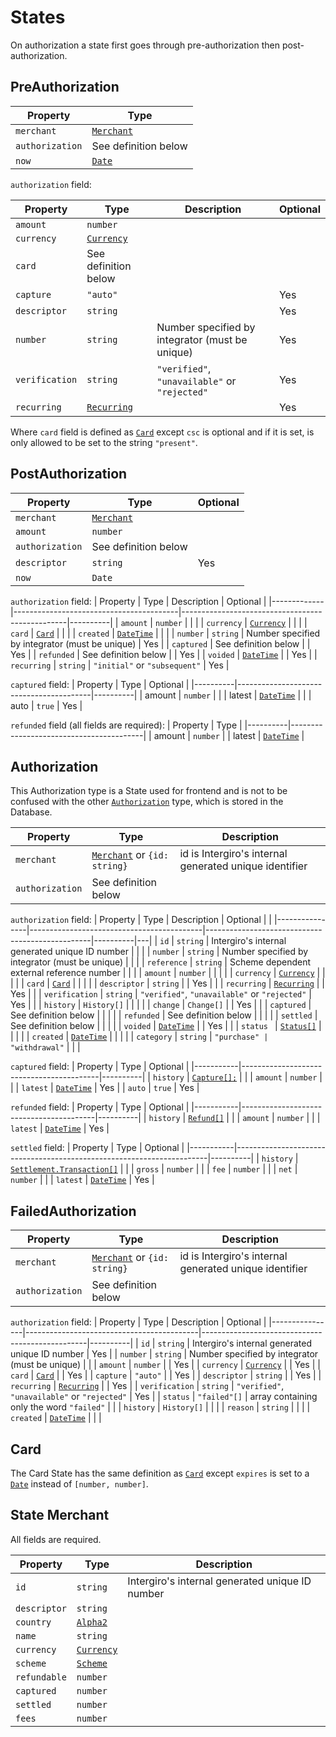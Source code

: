 # States 

On authorization a state first goes through pre-authorization then post-authorization.

## PreAuthorization 

| Property        | Type                                 |
|-----------------|--------------------------------------|
| `merchant`      | [`Merchant`](./states.html#merchant) |
| `authorization` | See definition below                 |
| `now`           | [`Date`](./reference.html#date)      |


`authorization` field:

| Property       | Type                                      | Description                                     | Optional |
|----------------|-------------------------------------------|-------------------------------------------------|----------|
| `amount`       | `number`                                  |                                                 |          |
| `currency`     | [`Currency`](./reference.html#currency)   |                                                 |          |
| `card`         | See definition below                      |                                                 |          |
| `capture`      | `"auto"`                                  |                                                 | Yes      |
| `descriptor`   | `string`                                  |                                                 | Yes      |
| `number`       | `string`                                  | Number specified by integrator (must be unique) | Yes      |
| `verification` | `string`                                  | `"verified"`, `"unavailable"` or `"rejected"`   | Yes      |
| `recurring`    | [`Recurring`](./reference.html#recurring) |                                                 | Yes      |

Where `card` field is defined as [`Card`](./reference.html#card) except `csc` is optional and if it is set, is only allowed to be set to the string `"present"`.

## PostAuthorization

| Property        | Type                                 | Optional |
|-----------------|--------------------------------------|----------|
| `merchant`      | [`Merchant`](./states.html#merchant) |          |
| `amount`        | `number`                             |          |
| `authorization` | See definition below                 |          |
| `descriptor`    | `string`                             | Yes      |
| `now`           | `Date`                               |          |

`authorization` field:
| Property    | Type                                    | Description                                     | Optional |
|-------------|-----------------------------------------|-------------------------------------------------|----------|
| `amount`    | `number`                                |                                                 |          |
| `currency`  | [`Currency`](./reference.html#currency) |                                                 |          |
| `card`      | [`Card`](./reference.html#card)         |                                                 |          |
| `created`   | [`DateTime`](./reference.html#datetime) |                                                 |          |
| `number`    | `string`                                | Number specified by integrator (must be unique) | Yes      |
| `captured`  | See definition below                    |                                                 | Yes      |
| `refunded`  | See definition below                    |                                                 | Yes      |
| `voided`    | [`DateTime`](./reference.html#datetime) |                                                 | Yes      |
| `recurring` | `string`                                | `"initial"` or `"subsequent"`                   | Yes      |

`captured` field:
| Property | Type                                    | Optional |
|----------|-----------------------------------------|----------|
| amount   | `number`                                |          |
| latest   | [`DateTime`](./reference.html#datetime) |          |
| auto     | `true`                                  | Yes      |

`refunded` field (all fields are required):
| Property | Type                                    |
|----------|-----------------------------------------|
| amount   | `number`                                |
| latest   | [`DateTime`](./reference.html#datetime) |

## Authorization
This Authorization type is a State used for frontend and is not to be confused with the other [`Authorization`](./reference.html#authorization) type, which is stored in the Database.

| Property        | Type                                                   | Description                                            |
|-----------------|--------------------------------------------------------|--------------------------------------------------------|
| `merchant`      | [`Merchant`](./states.html#merchant) or `{id: string}` | id is Intergiro's internal generated unique identifier |
| `authorization` | See definition below                                   |                                                        |

`authorization` field:
| Property       | Type                                      | Description                                     | Optional |   |
|----------------|-------------------------------------------|-------------------------------------------------|----------|---|
| `id`           | `string`                                  | Intergiro's internal generated unique ID number |          |   |
| `number`       | `string`                                  | Number specified by integrator (must be unique) |          |   |
| `reference`    | `string`                                  | Scheme dependent external reference number      |          |   |
| `amount`       | `number`                                  |                                                 |          |   |
| `currency`     | [`Currency`](./reference.html#currency)   |                                                 |          |   |
| `card`         | [`Card`](./reference.html#card)           |                                                 |          |   |
| `descriptor`   | `string`                                  |                                                 | Yes      |   |
| `recurring`    | [`Recurring`](./reference.html#recurring) |                                                 | Yes      |   |
| `verification` | `string`                                  | `"verified"`, `"unavailable"` or `"rejected"`   | Yes      |   |
| `history`      | `History[]`                               |                                                 |          |   |
| `change`       | `Change[]`                                |                                                 | Yes      |   |
| `captured`     | See definition below                      |                                                 |          |   |
| `refunded`     | See definition below                      |                                                 |          |   |
| `settled`      | See definition below                      |                                                 |          |   |
| `voided`       | [`DateTime`](./reference.html#datetime)   |                                                 | Yes      |   |
| `status `      | [`Status[]`](./reference.html#status)     |                                                 |          |   |
| `created`      | [`DateTime`](./reference.html#datetime)   |                                                 |          |   |
| `category`     | `string`                                  | `"purchase" | "withdrawal"`                     |          |   |


`captured` field:
| Property  | Type                                     | Optional |
|-----------|------------------------------------------|----------|
| `history` | [`Capture[];`](./reference.html#capture) |          |
| `amount`  | `number`                                 |          |
| `latest`  | [`DateTime`](./reference.html#datetime)  | Yes      |
| `auto`    | `true`                                   | Yes      |

`refunded` field:
| Property  | Type                                    | Optional |
|-----------|-----------------------------------------|----------|
| `history` | [`Refund[]`](./reference.html#refund)   |          |
| `amount`  | `number`                                |          |
| `latest`  | [`DateTime`](./reference.html#datetime) | Yes      |


`settled` field:
| Property  | Type                                                                  | Optional |
|-----------|-----------------------------------------------------------------------|----------|
| `history` | [`Settlement.Transaction[]`](./reference.html#settlement-transaction) |          |
| `gross`   | `number`                                                              |          |
| `fee`     | `number`                                                              |          |
| `net`     | `number`                                                              |          |
| `latest`  | [`DateTime`](./reference.html#datetime)                               | Yes      |

## FailedAuthorization

| Property        | Type                                                         | Description                                            |
|-----------------|--------------------------------------------------------------|--------------------------------------------------------|
| `merchant`      | [`Merchant`](./states.html#state-merchant) or `{id: string}` | id is Intergiro's internal generated unique identifier |
| `authorization` | See definition below                                         |                                                        |

`authorization` field: 
| Property       | Type                                      | Description                                     | Optional |
|----------------|-------------------------------------------|-------------------------------------------------|----------|
| `id`           | `string`                                  | Intergiro's internal generated unique ID number | Yes      |
| `number`       | `string`                                  | Number specified by integrator (must be unique) |          |
| `amount`       | `number`                                  |                                                 | Yes      |
| `currency`     | [`Currency`](./reference.html#currency)   |                                                 | Yes      |
| `card`         | [`Card`](./reference.html#card)           |                                                 | Yes      |
| `capture`      | `"auto"`                                  |                                                 | Yes      |
| `descriptor`   | `string`                                  |                                                 | Yes      |
| `recurring`    | [`Recurring`](./reference.html#recurring) |                                                 | Yes      |
| `verification` | `string`                                  | `"verified"`, `"unavailable"` or `"rejected"`   | Yes      |
| `status`       | `"failed"[]`                              | array containing only the word `"failed"`       |          |
| `history`      | `History[]`                               |                                                 |          |
| `reason`       | `string`                                  |                                                 |          |
| `created`      | [`DateTime`](./reference.html#datetime)   |                                                 |          |

## Card
The Card State has the same definition as [`Card`](./reference.html#card) except `expires` is set to a [`Date`](./reference.html#date) instead of `[number, number]`.

## State Merchant 
All fields are required.

| Property     | Type                                    | Description                                     |
|--------------|-----------------------------------------|-------------------------------------------------|
| `id`         | `string`                                | Intergiro's internal generated unique ID number |
| `descriptor` | `string`                                |                                                 |
| `country`    | [`Alpha2`](./reference.html#alpha2)     |                                                 |
| `name`       | `string`                                |                                                 |
| `currency`   | [`Currency`](./reference.html#currency) |                                                 |
| `scheme`     | [`Scheme`](./reference.html#scheme)     |                                                 |
| `refundable` | `number`                                |                                                 |
| `captured`   | `number`                                |                                                 |
| `settled`    | `number`                                |                                                 |
| `fees`       | `number`                                |                                                 |
